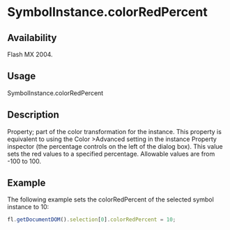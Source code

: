 # SymbolInstance.colorRedPercent

## Availability

Flash MX 2004.

## Usage

SymbolInstance.colorRedPercent

## Description

Property; part of the color transformation for the instance. This property is equivalent to using the Color >Advanced setting in the instance Property inspector (the percentage controls on the left of the dialog box). This value sets the red values to a specified percentage. Allowable values are from -100 to 100.

## Example

The following example sets the colorRedPercent of the selected symbol instance to 10:

```javascript
fl.getDocumentDOM().selection[0].colorRedPercent = 10;
```
